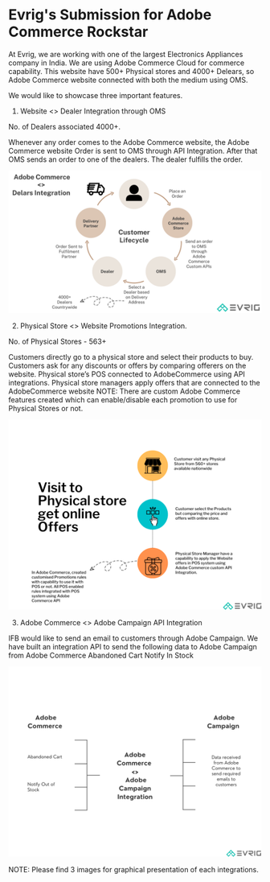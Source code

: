 # Evrig's Submission for Adobe Commerce Rockstar

At Evrig, we are working with one of the largest Electronics Appliances company in India. We are using Adobe Commerce Cloud for commerce capability. This website have 500+ Physical stores and 4000+ Delears, so Adobe Commerce website connected with both the medium using OMS.

We would like to showcase three important features.

1. Website <> Dealer Integration through OMS

No. of Dealers associated 4000+.

Whenever any order comes to the Adobe Commerce website, the Adobe Commerce website Order is sent to OMS through API Integration. After that OMS sends an order to one of the dealers. The dealer fulfills the order.

![alt text](https://github.com/vijay-evrig/Adobe-Commerce-Rockstar-Evrig/blob/main/AdobeCommerce%20%3C%3E%204000%20Vendors%20Integration.png?raw=true)


2. Physical Store <> Website Promotions Integration.

No. of Physical Stores - 563+

Customers directly go to a physical store and select their products to buy. Customers ask for any discounts or offers by comparing offerers on the website. Physical store’s POS connected to AdobeCommerce using API integrations. Physical store managers apply offers that are connected to the AdobeCommerce website
NOTE: There are custom Adobe Commerce features created which can enable/disable each promotion to use for Physical Stores or not.

![alt text](https://github.com/vijay-evrig/Adobe-Commerce-Rockstar-Evrig/blob/main/Visit%20Physical%20Store%20get%20Online%20Offers.png?raw=true)


3. Adobe Commerce <> Adobe Campaign API Integration

IFB would like to send an email to customers through Adobe Campaign.
We have built an integration API to send the following data to Adobe Campaign from Adobe Commerce
Abandoned Cart
Notify In Stock

![alt text](https://github.com/vijay-evrig/Adobe-Commerce-Rockstar-Evrig/blob/main/Adobe%20Commerce%20%3C%3E%20Adobe%20Campaign%20Integration.png?raw=true)


NOTE: Please find 3 images for graphical presentation of each integrations.
